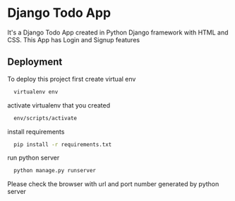
# Django Todo App

It's a Django Todo App created in Python Django framework with HTML and CSS.
This App has Login and Signup features




## Deployment

To deploy this project first create virtual env 

```bash
  virtualenv env
```

activate virtualenv that you created
```bash
  env/scripts/activate
```
install requirements
```bash
  pip install -r requirements.txt
```
run python server
```bash
  python manage.py runserver
```
Please check the browser with url and port number generated by python server
